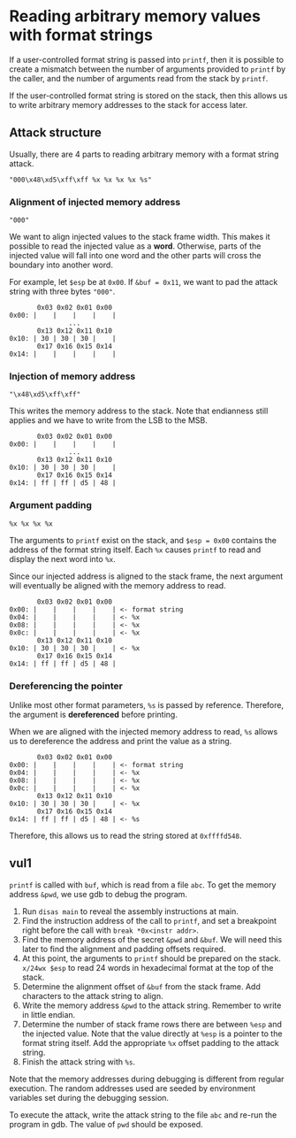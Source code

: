 # Reading arbitrary memory values with format strings

If a user-controlled format string is passed into `printf`, then it is possible to create a mismatch between the number of arguments provided to `printf` by the caller, and the number of arguments read from the stack by `printf`.

If the user-controlled format string is stored on the stack, then this allows us to write arbitrary memory addresses to the stack for access later.

## Attack structure

Usually, there are 4 parts to reading arbitrary memory with a format string attack.

`"000\x48\xd5\xff\xff %x %x %x %x %s"`

### Alignment of injected memory address

`"000"`

We want to align injected values to the stack frame width. This makes it possible to read the injected value as a **word**. Otherwise, parts of the injected value will fall into one word and the other parts will cross the boundary into another word.

For example, let `$esp` be at `0x00`. If `&buf = 0x11`, we want to pad the attack string with three bytes `"000"`.

```
       0x03 0x02 0x01 0x00
0x00: |    |    |    |    |
               ...
       0x13 0x12 0x11 0x10
0x10: | 30 | 30 | 30 |    |
       0x17 0x16 0x15 0x14
0x14: |    |    |    |    |
```

### Injection of memory address

`"\x48\xd5\xff\xff"`

This writes the memory address to the stack. Note that endianness still applies and we have to write from the LSB to the MSB.

```
       0x03 0x02 0x01 0x00
0x00: |    |    |    |    |
               ...
       0x13 0x12 0x11 0x10
0x10: | 30 | 30 | 30 |    |
       0x17 0x16 0x15 0x14
0x14: | ff | ff | d5 | 48 |
```

### Argument padding

`%x %x %x %x`

The arguments to `printf` exist on the stack, and `$esp = 0x00` contains the address of the format string itself. Each `%x` causes `printf` to read and display the next word into `%x`.

Since our injected address is aligned to the stack frame, the next argument will eventually be aligned with the memory address to read.

```
       0x03 0x02 0x01 0x00
0x00: |    |    |    |    | <- format string
0x04: |    |    |    |    | <- %x
0x08: |    |    |    |    | <- %x
0x0c: |    |    |    |    | <- %x
       0x13 0x12 0x11 0x10
0x10: | 30 | 30 | 30 |    | <- %x
       0x17 0x16 0x15 0x14
0x14: | ff | ff | d5 | 48 |
```

### Dereferencing the pointer

Unlike most other format parameters, `%s` is passed by reference. Therefore, the argument is **dereferenced** before printing.

When we are aligned with the injected memory address to read, `%s` allows us to dereference the address and print the value as a string.

```
       0x03 0x02 0x01 0x00
0x00: |    |    |    |    | <- format string
0x04: |    |    |    |    | <- %x
0x08: |    |    |    |    | <- %x
0x0c: |    |    |    |    | <- %x
       0x13 0x12 0x11 0x10
0x10: | 30 | 30 | 30 |    | <- %x
       0x17 0x16 0x15 0x14
0x14: | ff | ff | d5 | 48 | <- %s
```

Therefore, this allows us to read the string stored at `0xffffd548`.

## vul1

`printf` is called with `buf`, which is read from a file `abc`. To get the memory address `&pwd`, we use gdb to debug the program.

1. Run `disas main` to reveal the assembly instructions at main.
2. Find the instruction address of the call to `printf`, and set a breakpoint right before the call with `break *0x<instr addr>`.
3. Find the memory address of the secret `&pwd` and `&buf`. We will need this later to find the alignment and padding offsets required.
4. At this point, the arguments to `printf` should be prepared on the stack. `x/24wx $esp` to read 24 words in hexadecimal format at the top of the stack.
5. Determine the alignment offset of `&buf` from the stack frame. Add characters to the attack string to align.
6. Write the memory address `&pwd` to the attack string. Remember to write in little endian.
7. Determine the number of stack frame rows there are between `%esp` and the injected value. Note that the value directly at `%esp` is a pointer to the format string itself. Add the appropriate `%x` offset padding to the attack string.
8. Finish the attack string with `%s`.

Note that the memory addresses during debugging is different from regular execution. The random addresses used are seeded by environment variables set during the debugging session.

To execute the attack, write the attack string to the file `abc` and re-run the program in gdb. The value of `pwd` should be exposed.

